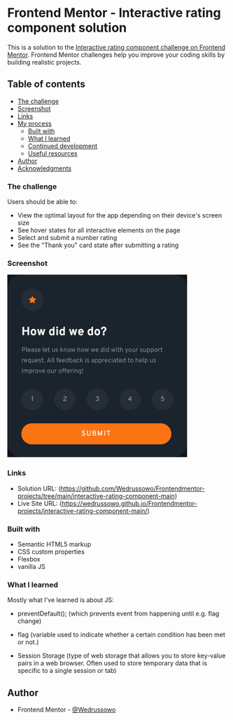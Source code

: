 # Frontend Mentor - Interactive rating component solution

This is a solution to the [Interactive rating component challenge on Frontend Mentor](https://www.frontendmentor.io/challenges/interactive-rating-component-koxpeBUmI). Frontend Mentor challenges help you improve your coding skills by building realistic projects.

## Table of contents

- [The challenge](#the-challenge)
- [Screenshot](#screenshot)
- [Links](#links)
- [My process](#my-process)
  - [Built with](#built-with)
  - [What I learned](#what-i-learned)
  - [Continued development](#continued-development)
  - [Useful resources](#useful-resources)
- [Author](#author)
- [Acknowledgments](#acknowledgments)

### The challenge

Users should be able to:

- View the optimal layout for the app depending on their device's screen size
- See hover states for all interactive elements on the page
- Select and submit a number rating
- See the "Thank you" card state after submitting a rating

### Screenshot

![Alt text](Screenshot%20component.png)

### Links

- Solution URL: (https://github.com/Wedrussowo/Frontendmentor-projects/tree/main/interactive-rating-component-main)
- Live Site URL: (https://wedrussowo.github.io/Frontendmentor-projects/interactive-rating-component-main/)

### Built with

- Semantic HTML5 markup
- CSS custom properties
- Flexbox
- vanilla JS

### What I learned

Mostly what I've learned is about JS:

- preventDefault(); (which prevents event from happening until e.g. flag change)

- flag (variable used to indicate whether a certain condition has been met or not.)

- Session Storage (type of web storage that allows you to store key-value pairs in a web browser. Often used to store temporary data that is specific to a single session or tab)

## Author

- Frontend Mentor - [@Wedrussowo](https://www.frontendmentor.io/profile/Wedrussowo)
